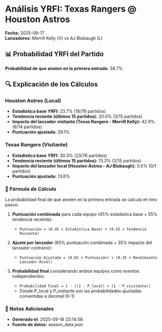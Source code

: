 # Análisis YRFI: Texas Rangers @ Houston Astros

**Fecha:** 2025-09-17  
**Lanzadores:** Merrill Kelly (V) vs AJ Blubaugh (L)

## 📊 Probabilidad YRFI del Partido

**Probabilidad de que anoten en la primera entrada:** 38.7%

## 🔍 Explicación de los Cálculos

### Houston Astros (Local)
- **Estadística base YRFI:** 23.7% (18/76 partidos)
- **Tendencia reciente (últimos 15 partidos):** 20.0% (3/15 partidos)
- **Impacto del lanzador visitante (Texas Rangers - Merrill Kelly):** 42.9% (6/14 partidos)
- **Puntuación ajustada:** 29.1%

### Texas Rangers (Visitante)
- **Estadística base YRFI:** 30.3% (23/76 partidos)
- **Tendencia reciente (últimos 15 partidos):** 13.3% (2/15 partidos)
- **Impacto del lanzador local (Houston Astros - AJ Blubaugh):** 0.0% (0/1 partidos)
- **Puntuación ajustada:** 13.6%

### 📝 Fórmula de Cálculo

La probabilidad final de que anoten en la primera entrada se calcula en tres pasos:

1. **Puntuación combinada** para cada equipo (45% estadística base + 55% tendencia reciente):
   - `Puntuación = (0.45 × Estadística Base) + (0.55 × Tendencia Reciente)`

2. **Ajuste por lanzador** (65% puntuación combinada + 35% impacto del lanzador contrario):
   - `Puntuación Ajustada = (0.65 × Puntuación) + (0.35 × Rendimiento Lanzador Rival)`

3. **Probabilidad final** considerando ambos equipos como eventos independientes:
   - `Probabilidad Final = 1 - ((1 - P_local) × (1 - P_visitante))`
   - Donde P_local y P_visitante son las probabilidades ajustadas convertidas a decimal (0-1)

### 📌 Notas Adicionales

- **Generado el:** 2025-09-16 23:14:58
- **Fuente de datos:** season_data.json
